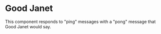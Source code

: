 # Good Janet

This component responds to "ping" messages with a "pong" message that Good Janet would say.
